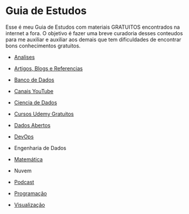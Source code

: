 # Guia de Estudos
Esse é meu Guia de Estudos com materiais GRATUITOS encontrados na internet a fora. O objetivo é fazer uma breve curadoria desses conteudos para me auxiliar e auxiliar aos demais que tem dificuldades de encontrar bons conhecimentos gratuitos.

* [Analises](https://github.com/rafaelrd-dev/GuiaDeEstudos/blob/master/Analises/Analises.md)

* [Artigos, Blogs e Referencias](https://github.com/rafaelrd-dev/GuiaDeEstudos/blob/master/Artigos%2C%20Blogs%20e%20Referencias/ArtigosEReferencias.md)

* [Banco de Dados](https://github.com/rafaelrd-dev/GuiaDeEstudos/blob/master/Banco%20de%20Dados/BancoDeDados.md)

* [Canais YouTube](https://github.com/rafaelrd-dev/GuiaDeEstudos/blob/master/Canais%20YouTube/CanaisYouTube.md)

* [Ciencia de Dados](https://github.com/rafaelrd-dev/GuiaDeEstudos/blob/master/Ciencia%20de%20Dados/CienciaDeDados.md)

* [Cursos Udemy Gratuitos](https://github.com/ProgramacaoPratica/CursosUdemy/tree/master/Cursos%20em%20Portugu%C3%AAs)

* [Dados Abertos](https://github.com/rafaelrd-dev/GuiaDeEstudos/blob/master/Dados%20Abertos/DadosAbertos.md)

* [DevOps](https://github.com/rafaelrd-dev/GuiaDeEstudos/blob/master/DevOps/DevOps.md)

* Engenharia de Dados

* [Matemática](https://github.com/rafaelrd-dev/GuiaDeEstudos/blob/master/Matem%C3%A1tica/Matematica.md)

* Nuvem
 
* [Podcast](https://github.com/rafaelrd-dev/GuiaDeEstudos/blob/master/Podcast/Podcast.md)

* [Programação](https://github.com/rafaelrd-dev/GuiaDeEstudos/blob/master/Programa%C3%A7%C3%A3o/Programa%C3%A7%C3%A3o.md)

* [Visualização](https://github.com/rafaelrd-dev/GuiaDeEstudos/blob/master/Visualiza%C3%A7%C3%A3o/Visualiza%C3%A7%C3%A3o.md)
